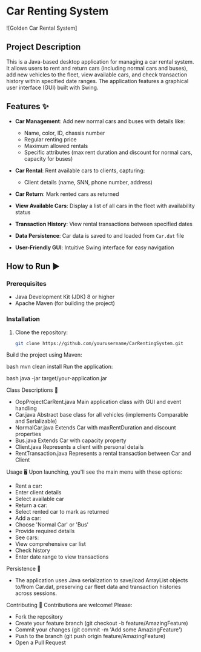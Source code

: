 # Car Renting System 

![Golden Car Rental System]

## Project Description

This is a Java-based desktop application for managing a car rental system. It allows users to rent and return cars (including normal cars and buses), add new vehicles to the fleet, view available cars, and check transaction history within specified date ranges. The application features a graphical user interface (GUI) built with Swing.

## Features ✨

- **Car Management**: Add new normal cars and buses with details like:
  - Name, color, ID, chassis number
  - Regular renting price
  - Maximum allowed rentals
  - Specific attributes (max rent duration and discount for normal cars, capacity for buses)

- **Car Rental**: Rent available cars to clients, capturing:
  - Client details (name, SNN, phone number, address)

- **Car Return**: Mark rented cars as returned

- **View Available Cars**: Display a list of all cars in the fleet with availability status

- **Transaction History**: View rental transactions between specified dates

- **Data Persistence**: Car data is saved to and loaded from `Car.dat` file

- **User-Friendly GUI**: Intuitive Swing interface for easy navigation

## How to Run ▶️

### Prerequisites
- Java Development Kit (JDK) 8 or higher
- Apache Maven (for building the project)

### Installation
1. Clone the repository:
   ```bash
   git clone https://github.com/yourusername/CarRentingSystem.git
Build the project using Maven:

bash
mvn clean install
Run the application:

bash
java -jar target/your-application.jar


Class Descriptions 🧩
- OopProjectCarRent.java	Main application class with GUI and event handling
- Car.java	Abstract base class for all vehicles (implements Comparable and Serializable)
- NormalCar.java	Extends Car with maxRentDuration and discount properties
- Bus.java	Extends Car with capacity property
- Client.java	Represents a client with personal details
- RentTransaction.java	Represents a rental transaction between Car and Client



Usage 🖥️
Upon launching, you'll see the main menu with these options:

- Rent a car:
- Enter client details
- Select available car
- Return a car:
- Select rented car to mark as returned
- Add a car:
- Choose 'Normal Car' or 'Bus'
- Provide required details
- See cars:
- View comprehensive car list
- Check history
- Enter date range to view transactions

Persistence 💾
- The application uses Java serialization to save/load ArrayList<Car> objects to/from Car.dat, preserving car fleet data and transaction histories across sessions.



Contributing 🤝
Contributions are welcome! Please:

- Fork the repository
- Create your feature branch (git checkout -b feature/AmazingFeature)
- Commit your changes (git commit -m 'Add some AmazingFeature')
- Push to the branch (git push origin feature/AmazingFeature)
- Open a Pull Request
